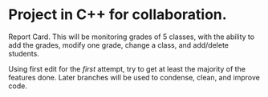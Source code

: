 Project in C++ for collaboration.
=====

Report Card.  This will be monitoring grades of 5 classes, with the ability to add the grades, modify one grade, change a class, and add/delete students.

Using first edit for the *first* attempt, try to get at least the majority of the features done.  Later branches will be used to condense, clean, and improve code. 
